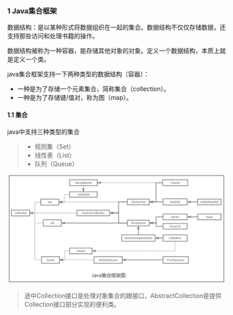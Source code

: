 ### 1 Java集合框架

数据结构：是以某种形式将数据组织在一起的集合。数据结构不仅仅存储数据，还支持那些访问和处理书籍的操作。

数据结构被称为一种容器，能存储其他对象的对象。定义一个数据结构，本质上就是定义一个类。

java集合框架支持一下两种类型的数据结构（容器）：

- 一种是为了存储一个元素集合，简称集合（collection）。
- 一种是为了存储键/值对，称为图（map）。

#### 1.1 集合

java中支持三种类型的集合

> - 规则集（Set）
> - 线性表（List）
> - 队列（Queue）

![9](https://github.com/lqcool/notes/blob/master/%E4%BB%93%E5%BA%93%E5%9B%BE%E5%BA%93/9.png)

> 途中Collection接口是处理对象集合的跟接口，AbstractCollection是提供Collection接口部分实现的便利类。


